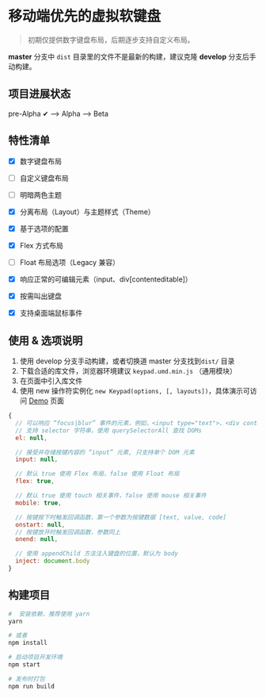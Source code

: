# 移动端优先的虚拟软键盘
> 初期仅提供数字键盘布局，后期逐步支持自定义布局。

**master** 分支中 `dist` 目录里的文件不是最新的构建，建议克隆 **develop** 分支后手动构建。


## 项目进展状态

pre-Alpha ✔ --> Alpha --> Beta


## 特性清单

- [x] 数字键盘布局
- [ ] 自定义键盘布局
- [ ] 明暗两色主题
- [x] 分离布局（Layout）与主题样式（Theme）
- [x] 基于选项的配置
- [x] Flex 方式布局
- [ ] Float 布局选项（Legacy 兼容）
- [x] 响应正常的可编辑元素（input、div[contenteditable]）
- [x] 按需叫出键盘
- [x] 支持桌面端鼠标事件


## 使用 & 选项说明

1. 使用 develop 分支手动构建，或者切换道  master 分支找到`dist/` 目录
2. 下载合适的库文件，浏览器环境建议 `keypad.umd.min.js` （通用模块）
3. 在页面中引入库文件
4. 使用 new 操作符实例化 `new Keypad(options, [, layouts])`，具体演示可访问 [Demo](http://keypad.weel.xyz/) 页面

```javascript
{
  // 可以响应 “focus|blur” 事件的元素，例如，<input type="text">、<div contenteditable>
  // 支持 selector 字符串，使用 querySelectorAll 查找 DOMs
  el: null,

  // 接受并存储按键内容的 “input” 元素, 只支持单个 DOM 元素
  input: null,

  // 默认 true 使用 Flex 布局，false 使用 Float 布局
  flex: true,

  // 默认 true 使用 touch 相关事件，false 使用 mouse 相关事件
  mobile: true,

  // 按键按下时触发回调函数，第一个参数为按键数据 [text, value, code]
  onstart: null,
  // 按键放开时触发回调函数，参数同上
  onend: null, 

  // 使用 appendChild 方法注入键盘的位置，默认为 body
  inject: document.body
}
```


## 构建项目

```bash
#  安装依赖，推荐使用 yarn
yarn

# 或者
npm install

# 启动项目开发环境
npm start

# 发布时打包
npm run build
```